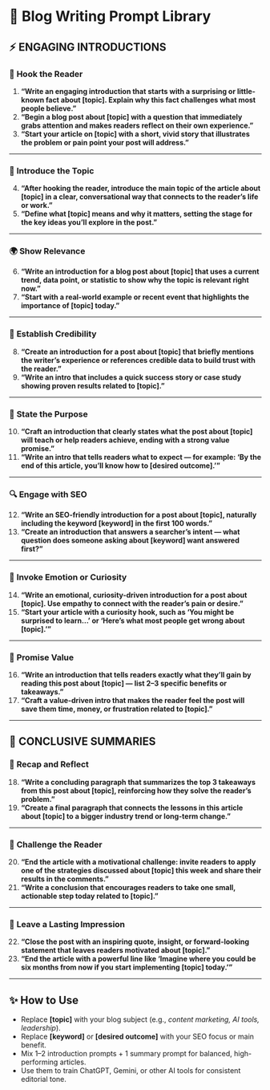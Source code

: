 # 🧠 Blog Writing Prompt Library

## ⚡ **ENGAGING INTRODUCTIONS**

### 🎯 **Hook the Reader**

1. **“Write an engaging introduction that starts with a surprising or little-known fact about [topic]. Explain why this fact challenges what most people believe.”**
2. **“Begin a blog post about [topic] with a question that immediately grabs attention and makes readers reflect on their own experience.”**
3. **“Start your article on [topic] with a short, vivid story that illustrates the problem or pain point your post will address.”**

---

### 🧩 **Introduce the Topic**

4. **“After hooking the reader, introduce the main topic of the article about [topic] in a clear, conversational way that connects to the reader’s life or work.”**
5. **“Define what [topic] means and why it matters, setting the stage for the key ideas you’ll explore in the post.”**

---

### 🌍 **Show Relevance**

6. **“Write an introduction for a blog post about [topic] that uses a current trend, data point, or statistic to show why the topic is relevant right now.”**
7. **“Start with a real-world example or recent event that highlights the importance of [topic] today.”**

---

### 🧾 **Establish Credibility**

8. **“Create an introduction for a post about [topic] that briefly mentions the writer’s experience or references credible data to build trust with the reader.”**
9. **“Write an intro that includes a quick success story or case study showing proven results related to [topic].”**

---

### 🎯 **State the Purpose**

10. **“Craft an introduction that clearly states what the post about [topic] will teach or help readers achieve, ending with a strong value promise.”**
11. **“Write an intro that tells readers what to expect — for example: ‘By the end of this article, you’ll know how to [desired outcome].’”**

---

### 🔍 **Engage with SEO**

12. **“Write an SEO-friendly introduction for a post about [topic], naturally including the keyword [keyword] in the first 100 words.”**
13. **“Create an introduction that answers a searcher’s intent — what question does someone asking about [keyword] want answered first?”**

---

### 💭 **Invoke Emotion or Curiosity**

14. **“Write an emotional, curiosity-driven introduction for a post about [topic]. Use empathy to connect with the reader’s pain or desire.”**
15. **“Start your article with a curiosity hook, such as ‘You might be surprised to learn…’ or ‘Here’s what most people get wrong about [topic].’”**

---

### 💎 **Promise Value**

16. **“Write an introduction that tells readers exactly what they’ll gain by reading this post about [topic] — list 2–3 specific benefits or takeaways.”**
17. **“Craft a value-driven intro that makes the reader feel the post will save them time, money, or frustration related to [topic].”**

---

## 🧩 **CONCLUSIVE SUMMARIES**

### 💬 **Recap and Reflect**

18. **“Write a concluding paragraph that summarizes the top 3 takeaways from this post about [topic], reinforcing how they solve the reader’s problem.”**
19. **“Create a final paragraph that connects the lessons in this article about [topic] to a bigger industry trend or long-term change.”**

---

### 🚀 **Challenge the Reader**

20. **“End the article with a motivational challenge: invite readers to apply one of the strategies discussed about [topic] this week and share their results in the comments.”**
21. **“Write a conclusion that encourages readers to take one small, actionable step today related to [topic].”**

---

### 🌟 **Leave a Lasting Impression**

22. **“Close the post with an inspiring quote, insight, or forward-looking statement that leaves readers motivated about [topic].”**
23. **“End the article with a powerful line like ‘Imagine where you could be six months from now if you start implementing [topic] today.’”**

---

## ✨ **How to Use**

* Replace **[topic]** with your blog subject (e.g., *content marketing, AI tools, leadership*).
* Replace **[keyword]** or **[desired outcome]** with your SEO focus or main benefit.
* Mix 1–2 introduction prompts + 1 summary prompt for balanced, high-performing articles.
* Use them to train ChatGPT, Gemini, or other AI tools for consistent editorial tone.

